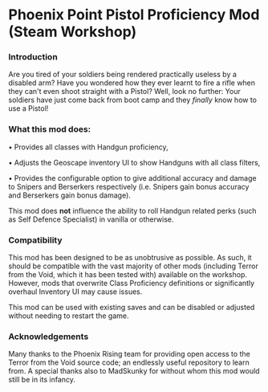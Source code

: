 # Phoenix Point Pistol Proficiency Mod (Steam Workshop)

### Introduction
Are you tired of your soldiers being rendered practically useless by a disabled arm? Have you wondered how they ever learnt to fire a rifle when they can't even shoot straight with a Pistol? Well, look no further: Your soldiers have just come back from boot camp and they *finally* know how to use a Pistol!

### What this mod does:
• Provides all classes with Handgun proficiency,

• Adjusts the Geoscape inventory UI to show Handguns with all class filters,

• Provides the configurable option to give additional accuracy and damage to Snipers and Berserkers respectively (i.e. Snipers gain bonus accuracy and Berserkers gain bonus damage).

This mod does **not** influence the ability to roll Handgun related perks (such as Self Defence Specialist) in vanilla or otherwise.

### Compatibility
This mod has been designed to be as unobtrusive as possible. As such, it should be compatible with the vast majority of other mods (including Terror from the Void, which it has been tested with) available on the workshop. However, mods that overwrite Class Proficiency definitions or significantly overhaul Inventory UI may cause issues.

This mod can be used with existing saves and can be disabled or adjusted without needing to restart the game.

### Acknowledgements
Many thanks to the Phoenix Rising team for providing open access to the Terror from the Void source code; an endlessly useful repository to learn from. A special thanks also to MadSkunky for without whom this mod would still be in its infancy.
